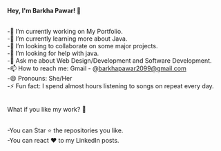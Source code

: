 <strong>Hey, I'm Barkha Pawar! 👋</strong><br><br>

-🔭 I’m currently working on My Portfolio.<br>
-🌱 I’m currently learning more about Java.<br>
-👯 I’m looking to collaborate on some major projects.<br>
-🤔 I’m looking for help with java.<br>
-💬 Ask me about Web Design/Development and Software Development.<br>
-📫 How to reach me: Gmail - @barkhapawar2099@gmail.com<br>
-😄 Pronouns: She/Her<br>
-⚡ Fun fact: I spend almost hours listening to songs on repeat every day.<br><br>


What if you like my work? 🤩<br><br>

-You can Star ⭐ the repositories you like.<br>
-You can react ❤️ to my LinkedIn posts.<br>
